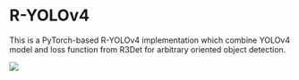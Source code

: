# R-YOLOv4

This is a PyTorch-based R-YOLOv4 implementation which combine YOLOv4 model and loss function from R3Det for arbitrary oriented object detection.



![](https://github.com/kkkunnnnethan/R-YOLOv4/blob/master/images/angle.png=50px)

